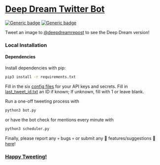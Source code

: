# [Deep Dream Twitter Bot](https://twitter.com/deepdreamrepost)
[![Generic badge](https://img.shields.io/badge/help-me-critical.svg)](https://shields.io/)
[![Generic badge](https://img.shields.io/badge/idontknow-whatimdoing-ee00ee.svg)](https://shields.io/)

Tweet an image to [@deepdreamrepost](https://twitter.com/deepdreamrepost) to see the Deep Dream version!

### Local Installation ###
#### Dependencies ####
Install dependencies with pip:
```bash
pip3 install -r requirements.txt
```
Fill in the six [config files](https://github.com/ryanku98/deepdream_twitter_bot/tree/master/config) for your API keys and secrets.
Fill in [last_tweet_id.txt](https://github.com/ryanku98/deepdream_twitter_bot/blob/master/config/last_tweet_id.txt) an ID if known; If unknown, fill with 1 or leave blank.

Run a one-off tweeting process with
```bash
python3 bot.py
```
or have the bot check for mentions every minute with
```bash
python3 scheduler.py
```

Finally, please report any :skull: bugs :skull: or submit any :sparkling_heart: features/suggestions :sparkling_heart: [here](https://github.com/ryanku98/deepdream_twitter_bot/issues)!
### [Happy Tweeting!](https://twitter.com/) ###